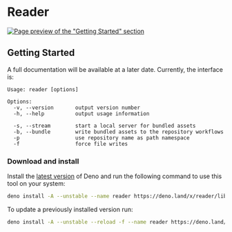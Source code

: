 # Reader

[![Page preview of the "Getting Started" section][reader:preview]][reader:landing]

[reader:preview]: https://applic.dev/reader/~/preview/reader-manual-getting-started.png
[reader:landing]: https://applic.dev/reader/manual/getting-started

<!--
> **Disclaimer** –
> This tool was written primarily for the purposes of our documentation pages. For this reason, and because it is still in the experimental stage, we would not recommend using it for other projects at this time. Interfaces, configurations, and file structures may change as we work on them without a major version bump.

<br>
-->

## Getting Started

A full documentation will be available at a later date. Currently, the interface is:

<!--
See our [documentation](https://applic.dev/reader/manual/getting-started) for more details –
-->

```plain
Usage: reader [options]

Options:
  -v, --version       output version number
  -h, --help          output usage information

  -s, --stream        start a local server for bundled assets
  -b, --bundle        write bundled assets to the repository workflows
  -p                  use repository name as path namespace
  -f                  force file writes
```

### Download and install

Install the [latest version][deno:install-latest-version] of Deno and run the following command to use this tool on your system:

```sh
deno install -A --unstable --name reader https://deno.land/x/reader/lib/index.ts
```

To update a previously installed version run:

```sh
deno install -A --unstable --reload -f --name reader https://deno.land/x/reader/lib/index.ts
```

[deno:install-latest-version]: https://github.com/denoland/deno_install#install-latest-version
